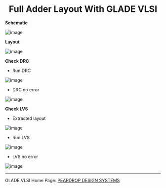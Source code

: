 
<div align="center">

<h1>Full Adder Layout With GLADE VLSI</h1>
</div>


**Schematic** 


![image](https://github.com/trong420/full-adder/assets/90754954/1124f169-6467-45a6-88bf-1c2312d65e35)



**Layout** 

![image](https://github.com/trong420/full-adder/assets/90754954/2965051a-4144-4024-aeba-5fbdddbba682)


**Check DRC**

- Run DRC


![image](https://github.com/trong420/full-adder/assets/90754954/74b8b3e6-e623-4824-a7f9-49c85c622f9f)

- DRC no error

![image](https://github.com/trong420/full-adder/assets/90754954/99923949-771b-419d-98de-006ad0c74372)


**Check LVS**

- Extracted layout

![image](https://github.com/trong420/full-adder/assets/90754954/2f178359-8f93-4385-a5eb-165bccaf374e)


- Run LVS


![image](https://github.com/trong420/full-adder/assets/90754954/7974dd47-7365-40b4-a1ee-e812ebafcf9a)


- LVS no error

![image](https://github.com/trong420/full-adder/assets/90754954/a9d55338-5de1-4014-8365-d238fb713cb3)

---

GLADE VLSI Home Page: [PEARDROP DESIGN SYSTEMS](https://peardrop.co.uk/)




